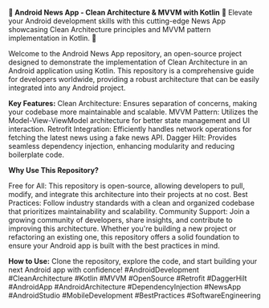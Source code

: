 **🚀 Android News App - Clean Architecture & MVVM with Kotlin**
📱 Elevate your Android development skills with this cutting-edge News App showcasing Clean Architecture principles and MVVM pattern implementation in Kotlin.
🌟 

Welcome to the Android News App repository, an open-source project designed to demonstrate the implementation of Clean Architecture in an Android application using Kotlin. This repository is a comprehensive guide for developers worldwide, providing a robust architecture that can be easily integrated into any Android project.

**Key Features:**
Clean Architecture: Ensures separation of concerns, making your codebase more maintainable and scalable.
MVVM Pattern: Utilizes the Model-View-ViewModel architecture for better state management and UI interaction.
Retrofit Integration: Efficiently handles network operations for fetching the latest news using a fake news API.
Dagger Hilt: Provides seamless dependency injection, enhancing modularity and reducing boilerplate code.

**Why Use This Repository?**

Free for All: This repository is open-source, allowing developers to pull, modify, and integrate this architecture into their projects at no cost.
Best Practices: Follow industry standards with a clean and organized codebase that prioritizes maintainability and scalability.
Community Support: Join a growing community of developers, share insights, and contribute to improving this architecture.
Whether you're building a new project or refactoring an existing one, this repository offers a solid foundation to ensure your Android app is built with the best practices in mind.

**How to Use:**
Clone the repository, explore the code, and start building your next Android app with confidence!
#AndroidDevelopment #CleanArchitecture #Kotlin #MVVM #OpenSource #Retrofit #DaggerHilt #AndroidApp #AndroidArchitecture #DependencyInjection #NewsApp #AndroidStudio #MobileDevelopment #BestPractices #SoftwareEngineering
